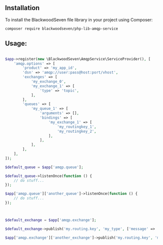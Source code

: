 ## Installation

To install the BlackwoodSeven file library in your project using Composer:

```composer require blackwoodseven/php-lib-amqp-service```

## Usage:

```php

$app->register(new \BlackwoodSeven\AmqpService\ServiceProvider(), [
    'amqp.options' => [
        'product' => 'my_app_id',
        'dsn' => 'amqp://user:pass@host:port/vhost',
        'exchanges' => [
            'my_exchange_0',
            'my_exchange_1' => [
                'type' => 'topic',
            ],
        ],
        'queues' => [
            'my_queue_1' => [
                'arguments' => [],
                'bindings' => [
                    'my_exchange_1' => [
                        'my_routingkey_1',
                        'my_routingkey_2',
                    ],
                ],
            ],
        ],
    ],
]);

$default_queue = $app['amqp.queue'];

$default_queue->listenOnce(function () {
    // do stuff...
});

$app['amqp.queue']['another_queue']->listenOnce(function () {
    // do stuff...
});



$default_exchange = $app['amqp.exchange'];

$default_exchange->publish('my.routing.key', 'my_type', ['message' => 'hello world']);

$app['amqp.exchange']['another_exchange']->publish('my.routing.key', 'my_type', ['message' => 'hello world']);

```
